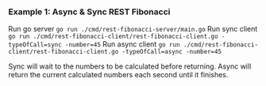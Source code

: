 ### Example 1: Async & Sync REST Fibonacci
Run go server `go run ./cmd/rest-fibonacci-server/main.go`
Run sync client `go run ./cmd/rest-fibonacci-client/rest-fibonacci-client.go -typeOfCall=sync -number=45`
Run async client `go run ./cmd/rest-fibonacci-client/rest-fibonacci-client.go -typeOfCall=async -number=45`

Sync will wait to the numbers to be calculated before returning.
Async will return the current calculated numbers each second until it finishes.
